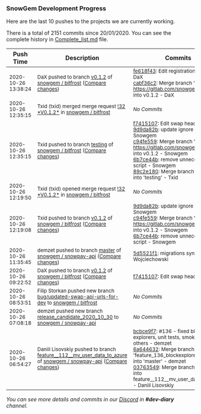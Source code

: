 
### SnowGem Development Progress

Here are the last 10 pushes to the projects we are currently working.

There is a total of 2151 commits since 20/01/2020. You can see the complete history in
 [Complete_list.md](Complete_list.md) file.

| Push Time | Description | Commits |
| --- | --- | --- |
| <sub>2020-10-26 13:38:24</sub> | <sub>DaX pushed to branch [v0\.1\.2](https://gitlab.com/snowgem/bitfrost/commits/v0.1.2) of [snowgem / bitfrost](https://gitlab.com/snowgem/bitfrost) ([Compare changes](https://gitlab.com/snowgem/bitfrost/compare/6b7ce44b4a50385d187ea4874f77e88dd1bf06ba...cabf36c211d8285e8388b984b1d136de1c5e9337))</sub> | <sub>[fe618f43](https://gitlab.com/snowgem/bitfrost/-/commit/fe618f431e57f8685b7755325ee553747c14cc97): Edit registration process. - DaX<br>[cabf36c2](https://gitlab.com/snowgem/bitfrost/-/commit/cabf36c211d8285e8388b984b1d136de1c5e9337): Merge branch 'v0.1.2' of https://gitlab.com/snowgem/bitfrost into v0.1.2 - DaX</sub> |
| <sub>2020-10-26 12:35:15</sub> | <sub>Txid (txid) merged merge request [\!32 \*V0\.1\.2\*](https://gitlab.com/snowgem/bitfrost/-/merge_requests/32) in [snowgem / bitfrost](https://gitlab.com/snowgem/bitfrost)</sub> | <sub>_No Commits_</sub> |
| <sub>2020-10-26 12:35:15</sub> | <sub>Txid pushed to branch [testing](https://gitlab.com/snowgem/bitfrost/commits/testing) of [snowgem / bitfrost](https://gitlab.com/snowgem/bitfrost) ([Compare changes](https://gitlab.com/snowgem/bitfrost/compare/e847f4a279859422b2b7fb3ef325b6245911fa7a...89c2e180a0893803b68ff59b19e4d8f8b2bfd364))</sub> | <sub>[f7415107](https://gitlab.com/snowgem/bitfrost/-/commit/f7415107b7f58a482b48050d892efe7312901171): Edit swap header. - DaX<br>[9d9da82b](https://gitlab.com/snowgem/bitfrost/-/commit/9d9da82ba5fefc27e26a6a8bbe839b1bf5c535bb): update ignore file - Snowgem<br>[c94fe559](https://gitlab.com/snowgem/bitfrost/-/commit/c94fe5595e1783679fc1ea5e952b1f0748f795ae): Merge branch 'v0.1.2' of https://gitlab.com/snowgem/bitfrost into v0.1.2 - Snowgem<br>[6b7ce44b](https://gitlab.com/snowgem/bitfrost/-/commit/6b7ce44b4a50385d187ea4874f77e88dd1bf06ba): remove unneccesary script - Snowgem<br>[89c2e180](https://gitlab.com/snowgem/bitfrost/-/commit/89c2e180a0893803b68ff59b19e4d8f8b2bfd364): Merge branch 'v0.1.2' into 'testing' - Txid</sub> |
| <sub>2020-10-26 12:19:50</sub> | <sub>Txid (txid) opened merge request [\!32 \*V0\.1\.2\*](https://gitlab.com/snowgem/bitfrost/-/merge_requests/32) in [snowgem / bitfrost](https://gitlab.com/snowgem/bitfrost)</sub> | <sub>_No Commits_</sub> |
| <sub>2020-10-26 12:19:08</sub> | <sub>Txid pushed to branch [v0\.1\.2](https://gitlab.com/snowgem/bitfrost/commits/v0.1.2) of [snowgem / bitfrost](https://gitlab.com/snowgem/bitfrost) ([Compare changes](https://gitlab.com/snowgem/bitfrost/compare/f7415107b7f58a482b48050d892efe7312901171...6b7ce44b4a50385d187ea4874f77e88dd1bf06ba))</sub> | <sub>[9d9da82b](https://gitlab.com/snowgem/bitfrost/-/commit/9d9da82ba5fefc27e26a6a8bbe839b1bf5c535bb): update ignore file - Snowgem<br>[c94fe559](https://gitlab.com/snowgem/bitfrost/-/commit/c94fe5595e1783679fc1ea5e952b1f0748f795ae): Merge branch 'v0.1.2' of https://gitlab.com/snowgem/bitfrost into v0.1.2 - Snowgem<br>[6b7ce44b](https://gitlab.com/snowgem/bitfrost/-/commit/6b7ce44b4a50385d187ea4874f77e88dd1bf06ba): remove unneccesary script - Snowgem</sub> |
| <sub>2020-10-26 11:35:45</sub> | <sub>demzet pushed to branch [master](https://gitlab.com/snowgem/snowpay-api/commits/master) of [snowgem / snowpay\-api](https://gitlab.com/snowgem/snowpay-api) ([Compare changes](https://gitlab.com/snowgem/snowpay-api/compare/6a644632d591bca8cd430436d7bff4516d1f411c...5d5521f193aec1da656e99e391cd4b4893ab57ef))</sub> | <sub>[5d5521f1](https://gitlab.com/snowgem/snowpay-api/-/commit/5d5521f193aec1da656e99e391cd4b4893ab57ef): migrations sync - Kamil Wojciechowski</sub> |
| <sub>2020-10-26 09:22:52</sub> | <sub>DaX pushed to branch [v0\.1\.2](https://gitlab.com/snowgem/bitfrost/commits/v0.1.2) of [snowgem / bitfrost](https://gitlab.com/snowgem/bitfrost) ([Compare changes](https://gitlab.com/snowgem/bitfrost/compare/1be103efde4935570a43958073f3c141fc42107b...f7415107b7f58a482b48050d892efe7312901171))</sub> | <sub>[f7415107](https://gitlab.com/snowgem/bitfrost/-/commit/f7415107b7f58a482b48050d892efe7312901171): Edit swap header. - DaX</sub> |
| <sub>2020-10-26 08:53:51</sub> | <sub>Filip Storkan pushed new branch [bug/updated\-swap\-api\-urls\-for\-dev](https://gitlab.com/snowgem/bitfrost/commits/bug/updated-swap-api-urls-for-dev) to [snowgem / bitfrost](https://gitlab.com/snowgem/bitfrost)</sub> | <sub>_No Commits_</sub> |
| <sub>2020-10-26 07:08:18</sub> | <sub>demzet pushed new branch [release\_candidate\_2020\_10\_30](https://gitlab.com/snowgem/snowpay-api/commits/release_candidate_2020_10_30) to [snowgem / snowpay\-api](https://gitlab.com/snowgem/snowpay-api)</sub> | <sub>_No Commits_</sub> |
| <sub>2020-10-26 06:54:27</sub> | <sub>Daniil Lisovskiy pushed to branch [feature\_\_112\_\_mv\_user\_data\_to\_azure](https://gitlab.com/snowgem/snowpay-api/commits/feature__112__mv_user_data_to_azure) of [snowgem / snowpay\-api](https://gitlab.com/snowgem/snowpay-api) ([Compare changes](https://gitlab.com/snowgem/snowpay-api/compare/f40136dfaaa0894bb1f644ae86918869cc1be71b...03763549cf22a600b27a896b9db87d3848849b7a))</sub> | <sub>[bcbce9f7](https://gitlab.com/snowgem/snowpay-api/-/commit/bcbce9f72cad86f40436965b11ec316d267e059d): #136 - fixed block explorers, unit tests, smoke tests, and others - demzet<br>[6a644632](https://gitlab.com/snowgem/snowpay-api/-/commit/6a644632d591bca8cd430436d7bff4516d1f411c): Merge branch 'feature_136_blockexplorers_fallback' into 'master' - demzet<br>[03763549](https://gitlab.com/snowgem/snowpay-api/-/commit/03763549cf22a600b27a896b9db87d3848849b7a): Merge branch 'master' into feature__112__mv_user_data_to_azure - Daniil Lisovskiy</sub> |

_You can see more details and commits in our [Discord](https://discord.gg/zumGnbg) in **#dev-diary** channel._
